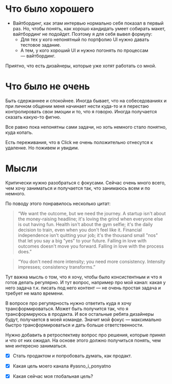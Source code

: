 # Что было хорошего
- Вайтбординг, как этам интервью нормально себя показал в первый раз. Но, чтобы понять, как хорошо кандидать умеет собирать макет, вайтбординг не подойдет. Поэтому я для себя вывел формулу:
	- Для тех у кого непонятный по портфолио UI нужно давать тестовое задание.
	- А тем, у кого хороший UI и нужно погонять по процессам — вайтбординг.

Приятно, что есть дизайнеры, которые уже хотят работать со мной. 

# Что было не очень

Быть сдержаннее и спокойнее. Иногда бывает, что на собеседованиях и при личном общении меня начинает нести куда-то и я перестаю контролировать свои эмоции и то, что я говорю. Иногда получается сказать какую-то фигню. 

Все равно пока непонятны сами задачи, но хоть немного стало понятно, куда копать. 

Есть переживания, что в Click не очень положительно отнесутся к удаленке. Но поживем и увидим. 

# Мысли

Критически нужно разобраться с фокусами. Сейчас очень много всего, чем хочу заниматься и получается так, что занимаюсь всем и по немного. 

По поводу этого понравилось несколько цитат:
> “We want the outcome, but we need the journey.
> A startup isn't about the money-raising headline; it's loving the grind when everyone else is out having fun. Health isn't about the gym selfie; it's the daily decision to train, even when you don't feel like it. Financial independence isn't quitting your job; it's the thousand small "nos" that let you say a big "yes" to your future.
> Falling in love with outcomes doesn't move you forward. Falling in love with the process does.”

>“You don't need more intensity; you need more consistency.
>Intensity impresses; consistency transforms.”

Тут важна мысль о том, что я хочу, чтобы было консистентным и что я готов делать регулярно. 
И тут вопрос, например про мой канал: какая у него задача т.к. писать под него контент — не очень простая задача и требует не мало времени. 

В вопросе про регулярность нужно ответить куда я хочу трансформироваться. Может быть получится так, что я трансформируюсь в продакта. И все остальные ребята дизайнеры будут, получается в моей команде. Значит мой фокус — максимально быстро трансформироваться и дать больше ответственности. 

Нужно добавить в ретроспективу вопрос про решения, которые принял и что от них ожидал. На основе этого должно получиться понять, чем мне интересно заниматься.

- [x] Стать продактом и попробовать думать, как продакт.
- [x] Какая цель моего канала #yasno_i_ponyatno
- [x] Какая сейчас моя глобальная цель?



